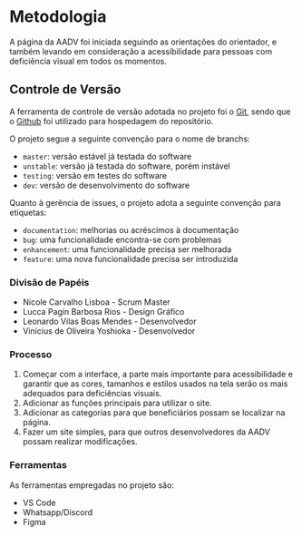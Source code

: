 
# Metodologia

A página da AADV foi iniciada seguindo as orientações do orientador, e também levando em consideração a acessibilidade para pessoas com deficiência visual em todos os momentos.

## Controle de Versão

A ferramenta de controle de versão adotada no projeto foi o
[Git](https://git-scm.com/), sendo que o [Github](https://github.com)
foi utilizado para hospedagem do repositório.

O projeto segue a seguinte convenção para o nome de branchs:

- `master`: versão estável já testada do software
- `unstable`: versão já testada do software, porém instável
- `testing`: versão em testes do software
- `dev`: versão de desenvolvimento do software

Quanto à gerência de issues, o projeto adota a seguinte convenção para
etiquetas:

- `documentation`: melhorias ou acréscimos à documentação
- `bug`: uma funcionalidade encontra-se com problemas
- `enhancement`: uma funcionalidade precisa ser melhorada
- `feature`: uma nova funcionalidade precisa ser introduzida

### Divisão de Papéis

- Nicole Carvalho Lisboa - Scrum Master
- Lucca Pagin Barbosa Rios - Design Gráfico
- Leonardo Vilas Boas Mendes - Desenvolvedor
- Vinícius de Oliveira Yoshioka - Desenvolvedor 

### Processo
1. Começar com a interface, a parte mais importante para acessibilidade e garantir que as cores, tamanhos e estilos usados na tela serão os mais adequados para deficiências visuais.
2. Adicionar as funções principais para utilizar o site.
3. Adicionar as categorias para que beneficiários possam se localizar na página.
4. Fazer um site simples, para que outros desenvolvedores da AADV possam realizar modificações.

### Ferramentas

As ferramentas empregadas no projeto são:

- VS Code
- Whatsapp/Discord
- Figma

 
